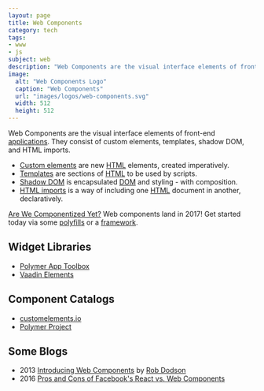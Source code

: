 ```yaml
---
layout: page
title: Web Components
category: tech
tags:
- www
- js
subject: web
description: "Web Components are the visual interface elements of front-end applications."
image:
  alt: "Web Components Logo"
  caption: "Web Components"
  url: "images/logos/web-components.svg"
  width: 512
  height: 512
---
```


Web Components are the visual interface elements of front-end [applications]({{site.baseurl}}tech/pwa.html).
They consist of custom elements, templates, shadow DOM, and HTML imports.

* [Custom elements](http://www.html5rocks.com/en/tutorials/webcomponents/customelements/) are new [HTML]({{site.baseurl}}tech/html.html) elements, created imperatively.
* [Templates](http://webcomponents.org/articles/introduction-to-template-element/) are sections of [HTML]({{site.baseurl}}tech/html.html) to be used by scripts.
* [Shadow DOM](http://www.html5rocks.com/en/tutorials/webcomponents/shadowdom/) is encapsulated [DOM](https://developer.mozilla.org/en-US/docs/Web/API/Document_Object_Model) and styling - with composition.
* [HTML imports](http://www.html5rocks.com/en/tutorials/webcomponents/imports/) is a way of including one [HTML]({{site.baseurl}}tech/html.html) document in another, declaratively.

[Are We Componentized Yet?](https://jonrimmer.github.io/are-we-componentized-yet/)
Web components land in 2017!
Get started today via some [polyfills]({{site.baseurl}}tech/polyfills.html) or a
[framework]({{site.baseurl}}tech/js-frameworks.html).

Widget Libraries
---------
* [Polymer App Toolbox](https://www.polymer-project.org/1.0/toolbox/)
* [Vaadin Elements](https://vaadin.com/elements)

Component Catalogs
--------
* [customelements.io](https://customelements.io/)
* [Polymer Project](https://elements.polymer-project.org/)

Some Blogs
-----
* 2013 [Introducing Web Components](https://css-tricks.com/modular-future-web-components/)  by [Rob Dodson](http://twitter.com/rob_dodson)
* 2016 [Pros and Cons of Facebook's React vs. Web Components](https://programmers.stackexchange.com/questions/225400/pros-and-cons-of-facebooks-react-vs-web-components-polymer)
